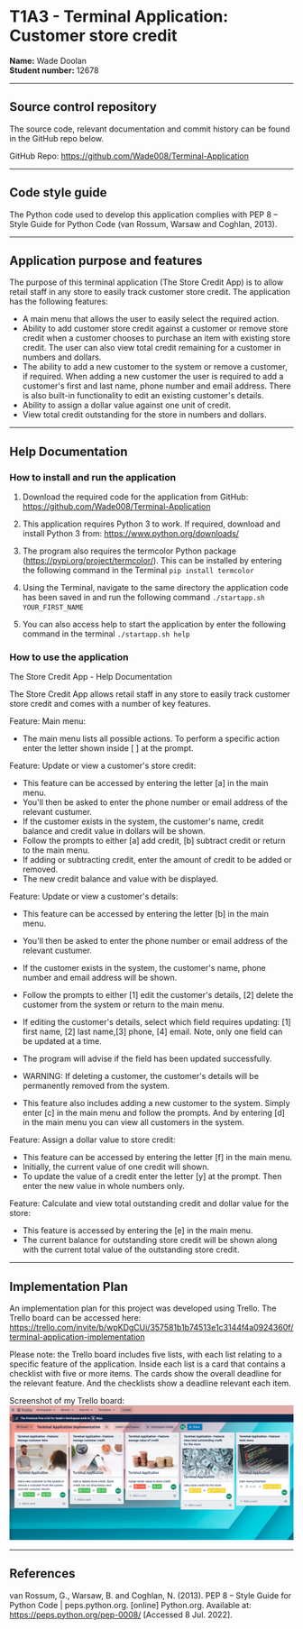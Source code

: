 # T1A3 - Terminal Application: Customer store credit  


**Name:** Wade Doolan  
**Student number:** 12678  


<hr>  

## Source control repository

The source code, relevant documentation and commit history can be found in the GitHub repo below.

GitHub Repo: https://github.com/Wade008/Terminal-Application

<hr>  

## Code style guide  

The Python code used to develop this application complies with PEP 8 – Style Guide for Python Code (van Rossum, Warsaw and Coghlan, 2013).

<hr>

## Application purpose and features  
The purpose of this terminal application (The Store Credit App) is to allow retail staff in any store to easily track customer store credit. The application has the following features:

- A main menu that allows the user to easily select the required action.
- Ability to add customer store credit against a customer or remove store credit when a customer chooses to purchase an item with existing store credit. The user can also view total credit remaining for a customer in numbers and dollars.
- The ability to add a new customer to the system or remove a customer, if required. When adding a new customer the user is required to add a customer's first and last name, phone number and email address. There is also built-in functionality to edit an existing customer's details.
- Ability to assign a dollar value against one unit of credit.
- View total credit outstanding for the store in numbers and dollars.

<hr> 

## Help Documentation  

### How to install and run the application  

1. Download the required code for the application from GitHub: https://github.com/Wade008/Terminal-Application  

2. This application requires Python 3 to work. If required, download and install Python 3 from: https://www.python.org/downloads/  

3. The program also requires the termcolor Python package (https://pypi.org/project/termcolor/). This can be installed by entering the following command in the Terminal ``` pip install termcolor ```

4. Using the Terminal, navigate to the same directory the application code has been saved in and run the following command ``` ./startapp.sh YOUR_FIRST_NAME ```

5. You can also access help to start the application by enter the following command in the terminal ``` ./startapp.sh help ```  


### How to use the application  

The Store Credit App - Help Documentation

The Store Credit App allows retail staff in any store to easily track customer store credit and comes with a number of key features.

Feature: Main menu:

- The main menu lists all possible actions. To perform a specific action enter the letter shown inside [ ] at the prompt.

Feature: Update or view a customer's store credit:

- This feature can be accessed by entering the letter [a] in the main menu.
- You'll then be asked to enter the phone number or email address of the relevant custumer.
- If the customer exists in the system, the customer's name, credit balance and credit value in dollars will be shown.
- Follow the prompts to either [a] add credit, [b] subtract credit or return to the main menu.
- If adding or subtracting credit, enter the amount of credit to be added or removed.
- The new credit balance and value with be displayed.

Feature: Update or view a customer's details:

- This feature can be accessed by entering the letter [b] in the main menu.
- You'll then be asked to enter the phone number or email address of the relevant custumer.
- If the customer exists in the system, the customer's name, phone number and email address will be shown.
- Follow the prompts to either [1] edit the customer's details, [2] delete the customer from the system or return to the main menu.
- If editing the customer's details, select which field requires updating: [1] first name, [2] last name,[3] phone, [4] email. Note, only one field can be updated at a time.
- The program will advise if the field has been updated successfully.
- WARNING: If deleting a customer, the customer's details will be permanently removed from the system.

- This feature also includes adding a new customer to the system. Simply enter [c] in the main menu and follow the prompts. And by entering [d] in the main menu you can view all customers in the system.

Feature: Assign a dollar value to store credit:

- This feature can be accessed by entering the letter [f] in the main menu.
- Initially, the current value of one credit will shown.
- To update the value of a credit enter the letter [y] at the prompt. Then enter the new value in whole numbers only.

Feature: Calculate and view total outstanding credit and dollar value for the store:

- This feature is accessed by entering the [e] in the main menu.
- The current balance for outstanding store credit will be shown along with the current total value of the outstanding store credit.

<hr> 

## Implementation Plan  
An implementation plan for this project was developed using Trello. The Trello board can be accessed here: https://trello.com/invite/b/wpKDgCUi/357581b1b74513e1c3144f4a0924360f/terminal-application-implementation


Please note: the Trello board includes five lists, with each list relating to a specific feature of the application. Inside each list is a card that contains a checklist with five or more items. The cards show the overall deadline for the relevant feature. And the checklists show a deadline relevant each item.   

Screenshot of my Trello board:
![trello_board](./docs/trello.png)






<hr>  

## References  

van Rossum, G., Warsaw, B. and Coghlan, N. (2013). PEP 8 – Style Guide for Python Code | peps.python.org. [online] Python.org. Available at: https://peps.python.org/pep-0008/ [Accessed 8 Jul. 2022].

